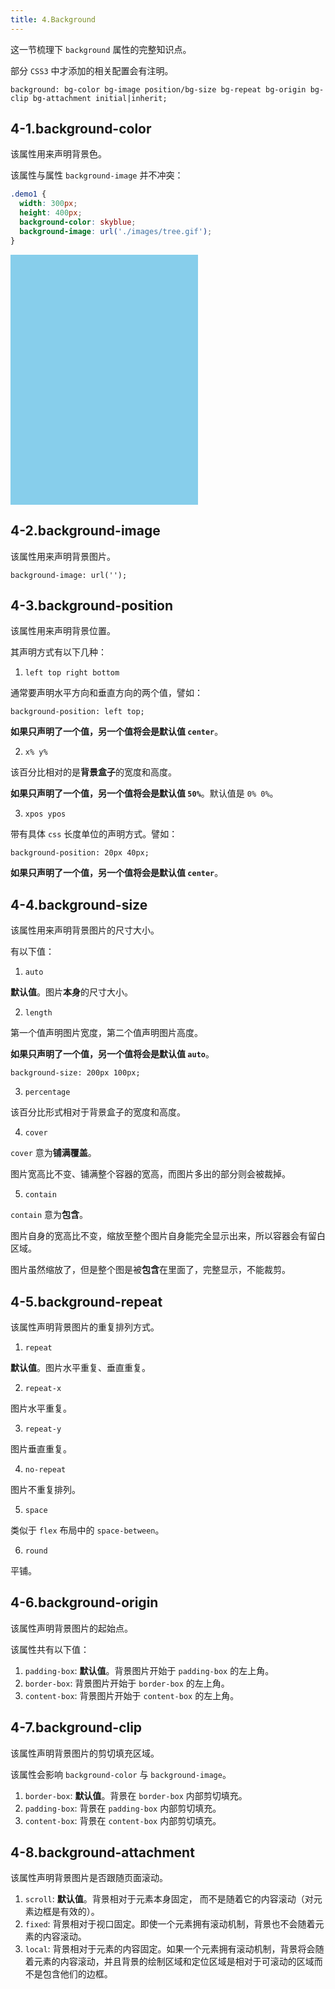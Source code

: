 ```yaml
---
title: 4.Background
---
```


这一节梳理下 `background` 属性的完整知识点。

部分 `CSS3` 中才添加的相关配置会有注明。

```
background: bg-color bg-image position/bg-size bg-repeat bg-origin bg-clip bg-attachment initial|inherit;
```
<style scoped>
  .demo1 {
    width: 300px;
    height: 400px;
    background-color: skyblue;
    background-image: url('./images/tree.gif');
  }
</style>
## 4-1.background-color

该属性用来声明背景色。

该属性与属性 `background-image` 并不冲突：

```css
.demo1 {
  width: 300px;
  height: 400px;
  background-color: skyblue;
  background-image: url('./images/tree.gif');
}
```

<div class="demo1"></div>

## 4-2.background-image

该属性用来声明背景图片。

```
background-image: url('');
```

## 4-3.background-position

该属性用来声明背景位置。

其声明方式有以下几种：

1. `left top right bottom`

通常要声明水平方向和垂直方向的两个值，譬如：

```
background-position: left top;
```

**如果只声明了一个值，另一个值将会是默认值 `center`**。

2. `x% y%`

该百分比相对的是**背景盒子**的宽度和高度。

**如果只声明了一个值，另一个值将会是默认值 `50%`**。默认值是 `0% 0%`。

3. `xpos ypos`

带有具体 `css` 长度单位的声明方式。譬如：

```
background-position: 20px 40px;
```

**如果只声明了一个值，另一个值将会是默认值 `center`**。

## 4-4.background-size

该属性用来声明背景图片的尺寸大小。

有以下值：

1. `auto`

**默认值**。图片**本身**的尺寸大小。

2. `length`

第一个值声明图片宽度，第二个值声明图片高度。

**如果只声明了一个值，另一个值将会是默认值 `auto`**。

```
background-size: 200px 100px;
```

3. `percentage`

该百分比形式相对于背景盒子的宽度和高度。

4. `cover`

`cover` 意为**铺满覆盖**。

图片宽高比不变、铺满整个容器的宽高，而图片多出的部分则会被裁掉。

5. `contain`

`contain` 意为**包含**。

图片自身的宽高比不变，缩放至整个图片自身能完全显示出来，所以容器会有留白区域。

图片虽然缩放了，但是整个图是被**包含**在里面了，完整显示，不能裁剪。

## 4-5.background-repeat

该属性声明背景图片的重复排列方式。

1. `repeat`

**默认值**。图片水平重复、垂直重复。

2. `repeat-x`

图片水平重复。

3. `repeat-y`

图片垂直重复。

4. `no-repeat`

图片不重复排列。

5. `space`

类似于 `flex` 布局中的 `space-between`。

6. `round`

平铺。

## 4-6.background-origin

该属性声明背景图片的起始点。

该属性共有以下值：

1. `padding-box`: **默认值**。背景图片开始于 `padding-box` 的左上角。
2. `border-box`: 背景图片开始于 `border-box` 的左上角。
3. `content-box`: 背景图片开始于 `content-box` 的左上角。

## 4-7.background-clip

该属性声明背景图片的剪切填充区域。

该属性会影响 `background-color` 与 `background-image`。

1. `border-box`: **默认值**。背景在 `border-box` 内部剪切填充。
2. `padding-box`: 背景在 `padding-box` 内部剪切填充。
3. `content-box`: 背景在 `content-box` 内部剪切填充。

## 4-8.background-attachment

该属性声明背景图片是否跟随页面滚动。

1. `scroll`: **默认值**。背景相对于元素本身固定， 而不是随着它的内容滚动（对元素边框是有效的）。
2. `fixed`: 背景相对于视口固定。即使一个元素拥有滚动机制，背景也不会随着元素的内容滚动。
3. `local`: 背景相对于元素的内容固定。如果一个元素拥有滚动机制，背景将会随着元素的内容滚动，并且背景的绘制区域和定位区域是相对于可滚动的区域而不是包含他们的边框。
